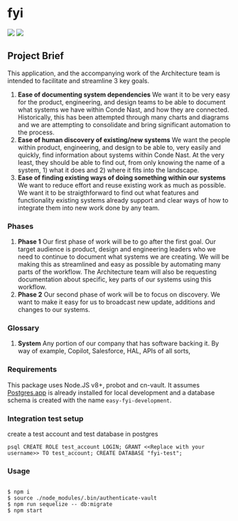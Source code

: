 # fyi

[![](http://fyi.conde.io/badge/easy-fyi)](http://fyi.conde.io/link/easy-fyi) [![](http://fyi.conde.io/badge/arch-bot)](http://fyi.conde.io/link/arch-bot)

## Project Brief

This application, and the accompanying work of the Architecture team is intended to facilitate and streamline 3 key goals.

1. **Ease of documenting system dependencies**
We want it to be very easy for the product, engineering, and design teams to be able to document what systems we have within Conde Nast, and how they are connected. Historically, this has been attempted through many charts and diagrams and we are attempting to consolidate and bring significant automation to the process.
2. **Ease of human discovery of existing/new systems**
We want the people within product, engineering, and design to be able to, very easily and quickly, find information about systems within Conde Nast. At the very least, they should be able to find out, from only knowing the name of a system, 1) what it does and 2) where it fits into the landscape.
3. **Ease of finding existing ways of doing something within our systems**
We want to reduce effort and reuse existing work as much as possible. We want it to be straigthforward to find out what features and functionality existing systems already support and clear ways of how to integrate them into new work done by any team.

### Phases

1. **Phase 1**
Our first phase of work will be to go after the first goal. Our target audience is product, design and engineering leaders who we need to continue to document what systems we are creating. We will be making this as streamlined and easy as possible by automating many parts of the workflow. The Architecture team will also be requesting documentation about specific, key parts of our systems using this workflow.
2. **Phase 2**
Our second phase of work will be to focus on discovery. We want to make it easy for us to broadcast new update, additions and changes to our systems.

### Glossary

1. **System**
Any portion of our company that has software backing it. By way of example, Copilot, Salesforce, HAL, APIs of all sorts,

### Requirements

This package uses Node.JS v8+, probot and cn-vault. It assumes [Postgres.app](https://postgresapp.com/) is already installed for local development and a database schema is created with the name `easy-fyi-development`.

### Integration test setup

create a test account and test database in postgres

`psql
CREATE ROLE test_account LOGIN;
GRANT <<Replace with your username>> TO test_account;
CREATE DATABASE "fyi-test";
`


### Usage

```shell

$ npm i
$ source ./node_modules/.bin/authenticate-vault
$ npm run sequelize -- db:migrate
$ npm start

```
